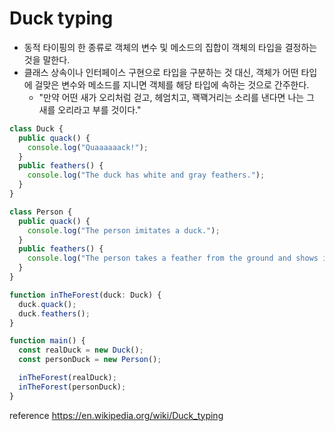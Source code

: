 # Duck typing

- 동적 타이핑의 한 종류로 객체의 변수 및 메소드의 집합이 객체의 타입을 결정하는 것을 말한다.
- 클래스 상속이나 인터페이스 구현으로 타입을 구분하는 것 대신, 객체가 어떤 타입에 걸맞은 변수와 메소드를 지니면 객체를 해당 타입에 속하는 것으로 간주한다.
  - "만약 어떤 새가 오리처럼 걷고, 헤엄치고, 꽥꽥거리는 소리를 낸다면 나는 그 새를 오리라고 부를 것이다."

```ts
class Duck {
  public quack() {
    console.log("Quaaaaaack!");
  }
  public feathers() {
    console.log("The duck has white and gray feathers.");
  }
}

class Person {
  public quack() {
    console.log("The person imitates a duck.");
  }
  public feathers() {
    console.log("The person takes a feather from the ground and shows it.");
  }
}

function inTheForest(duck: Duck) {
  duck.quack();
  duck.feathers();
}

function main() {
  const realDuck = new Duck();
  const personDuck = new Person();

  inTheForest(realDuck);
  inTheForest(personDuck);
}

```


reference
https://en.wikipedia.org/wiki/Duck_typing